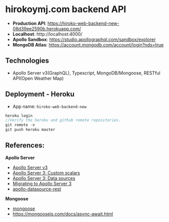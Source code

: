 # hirokoymj.com backend API

- **Production API**: https://hiroko-web-backend-new-08d39ee2590b.herokuapp.com/
- **Localhost**: http://localhost:4000/
- **Apollo Sandbox**: https://studio.apollographql.com/sandbox/explorer
- **MongoDB Atlas**: https://account.mongodb.com/account/login?nds=true

## Technologies

- Apollo Server v3(GraphQL), Typescript, MongoDB/Mongoose, RESTful API(Open Weather Map)

## Deployment - Heroku

- App name: `hiroko-web-backend-new`

```js
heroku login
//Verify the heroku and github remote repositories.
git remote -v
git push heroku master
```

## References:

**Apollo Server**

- [Apollo Server v3](https://www.apollographql.com/docs/apollo-server/v3)
- [Apollo Server 3: Custom scalars](https://www.apollographql.com/docs/apollo-server/v3/schema/custom-scalars)
- [Apollo Server 3: Data sources](https://www.apollographql.com/docs/apollo-server/v3/data/data-sources)
- [Migrating to Apollo Server 3](https://www.apollographql.com/docs/apollo-server/v3/migration)
- [apollo-datasource-rest](https://www.npmjs.com/package/apollo-datasource-rest)

**Mongoose**

- [mongoose](https://mongoosejs.com/docs/connections.html#options)
- https://mongoosejs.com/docs/async-await.html

